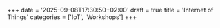 +++
date = '2025-09-08T17:30:50+02:00'
draft = true
title = 'Internet of Things'
categories = ['IoT', 'Workshops']
+++
